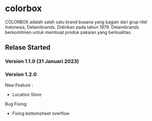 # colorbox

COLORBOX adalah salah satu brand busana yang bagian dari grup ritel
Indonesia, Delamibrands. Didirikan pada tahun 1979. Delamibrands berkomitmen
untuk membuat produk pakaian yang berkualitas.

## Relase Started

### Version 1.1.0 (31 Januari 2023)

### Version 1.2.0

New Feature :

- Location Store

Bug Fixing:

- Fixing bottomsheet overflow

